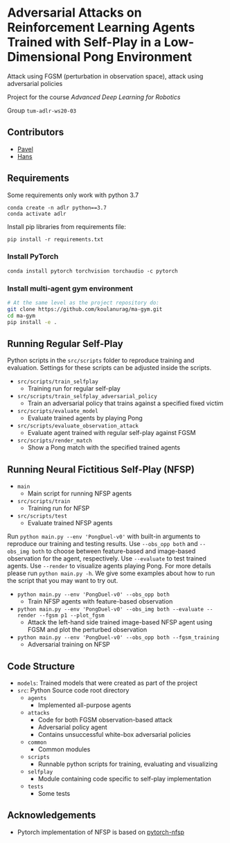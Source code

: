 # Adversarial Attacks on Reinforcement Learning Agents Trained with Self-Play in a Low-Dimensional Pong Environment

Attack using FGSM (perturbation in observation space), attack using adversarial policies

Project for the course *Advanced Deep Learning for Robotics*

Group `tum-adlr-ws20-03`

## Contributors

- [Pavel](https://github.com/PavelCz)
- [Hans](https://github.com/hans66hsu)

## Requirements

Some requirements only work with python 3.7

```
conda create -n adlr python==3.7
conda activate adlr
```

Install pip libraries from requirements file:

```
pip install -r requirements.txt
```

### Install PyTorch

```
conda install pytorch torchvision torchaudio -c pytorch
```


### Install multi-agent gym environment

``` bash
# At the same level as the project repository do:
git clone https://github.com/koulanurag/ma-gym.git
cd ma-gym
pip install -e .
```

## Running Regular Self-Play

Python scripts in the `src/scripts` folder to reproduce training and evaluation.
Settings for these scripts can be adjusted inside the scripts.

- `src/scripts/train_selfplay`
    - Training run for regular self-play
- `src/scripts/train_selfplay_adversarial_policy`
    - Train an adversarial policy that trains against a specified fixed victim
- `src/scripts/evaluate_model`
    - Evaluate trained agents by playing Pong
- `src/scripts/evaluate_observation_attack`
    - Evaluate agent trained with regular self-play against FGSM
- `src/scripts/render_match`
    - Show a Pong match with the specified trained agents
    

## Running Neural Fictitious Self-Play (NFSP)

- `main`
    - Main script for running NFSP agents
- `src/scripts/train`
    - Training run for NFSP
- `src/scripts/test`
    - Evaluate trained NFSP agents

Run `python main.py --env 'PongDuel-v0'` with built-in arguments to reproduce our training and testing results. Use `--obs_opp both` and `--obs_img both` to choose between feature-based and image-based observation for the agent, respectively. Use `--evaluate` to test trained agents. Use `--render` to visualize agents playing Pong. For more details please run `python main.py -h`. We give some examples about how to run the script that you may want to try out.
 
- `python main.py --env 'PongDuel-v0' --obs_opp both` 
    - Train NFSP agents with feature-based observation
- `python main.py --env 'PongDuel-v0' --obs_img both --evaluate --render --fgsm p1 --plot_fgsm`
    - Attack the left-hand side trained image-based NFSP agent using FGSM and plot the perturbed observation
- `python main.py --env 'PongDuel-v0' --obs_opp both --fgsm_training`
    - Adversarial training on NFSP

## Code Structure

- `models`: Trained models that were created as part of the project
- `src`: Python Source code root directory
    - `agents`
        - Implemented all-purpose agents
    - `attacks`
        - Code for both FGSM observation-based attack
        - Adversarial policy agent
        - Contains unsuccessful white-box adversarial policies
    - `common`
        - Common modules
    - `scripts`
        - Runnable python scripts for training, evaluating and visualizing
    - `selfplay`
        - Module containing code specific to self-play implementation
    - `tests`
        - Some tests

## Acknowledgements

- Pytorch implementation of NFSP is based on [pytorch-nfsp](https://github.com/younggyoseo/pytorch-nfsp) 
